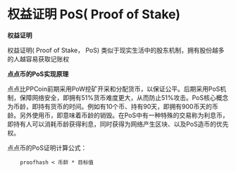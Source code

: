 # 权益证明 PoS( Proof of Stake)

**权益证明**

权益证明( Proof of Stake， PoS) 类似于现实生活中的股东机制，拥有股份越多的人越容易获取记账权


**点点币的PoS实现原理**

点点比PPCoin前期采用PoW挖矿开采和分配货币，以保证公平。后期采用PoS机制，保障网络安全，即拥有51%货币难度更大，从而防止51%攻击。PoS核心概念为币龄，即持有货币的时间。例如有10个币、持有90天，即拥有900币天的币龄。另外使用币，即意味着币龄的销毁。在PoS中有一种特殊的交易称为利息币，即持有人可以消耗币龄获得利息，同时获得为网络产生区块、以及PoS造币的优先权。


点点币的PoS证明计算公式：

        proofhash < 币龄 * 目标值
      